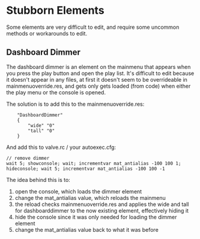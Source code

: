 # Stubborn Elements

Some elements are very difficult to edit, and require some uncommon methods or workarounds to edit.

## Dashboard Dimmer

The dashboard dimmer is an element on the mainmenu that appears when you press the play button and open the play list. It's difficult to edit because it doesn't appear in any files, at first it doesn't seem to be overrideable in mainmenuoverride.res, and gets only gets loaded (from code) when either the play menu or the console is opened.

The solution is to add this to the mainmenuoverride.res:
```
	"DashboardDimmer"
	{
		"wide" "0"
		"tall" "0"
	}
```
And add this to valve.rc / your autoexec.cfg:
```
// remove dimmer
wait 5; showconsole; wait; incrementvar mat_antialias -100 100 1; hideconsole; wait 5; incrementvar mat_antialias -100 100 -1
```

The idea behind this is to:
1. open the console, which loads the dimmer element
2. change the mat_antialias value, which reloads the mainmenu
3. the reload checks mainmenuoverride.res and applies the wide and tall for dashboarddimmer to the now existing element, effectively hiding it
4. hide the console since it was only needed for loading the dimmer element
5. change the mat_antialias value back to what it was before